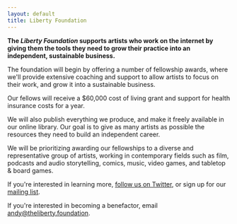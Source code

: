 ```yaml
---
layout: default
title: Liberty Foundation
---
```


**The _Liberty Foundation_ supports artists who work on the internet by giving them the tools they need to grow their practice into an independent, sustainable business.**

The foundation will begin by offering a number of fellowship awards, where we'll provide extensive coaching and support to allow artists to focus on their work, and grow it into a sustainable business.

Our fellows will receive a $60,000 cost of living grant and support for health insurance costs for a year.

We will also publish everything we produce, and make it freely available in our online library. Our goal is to give as many artists as possible the resources they need to build an independent career.

We will be prioritizing awarding our fellowships to a diverse and representative group of artists, working in contemporary fields such as film, podcasts and audio storytelling, comics, music, video games, and tabletop & board games.

If you're interested in learning more, [follow us on Twitter](https://twitter.com/libertyfndn), or sign up for our [mailing list](#TBA).

If you're interested in becoming a benefactor, email [andy@theliberty.foundation](mailto:andy@theliberty.foundation).
